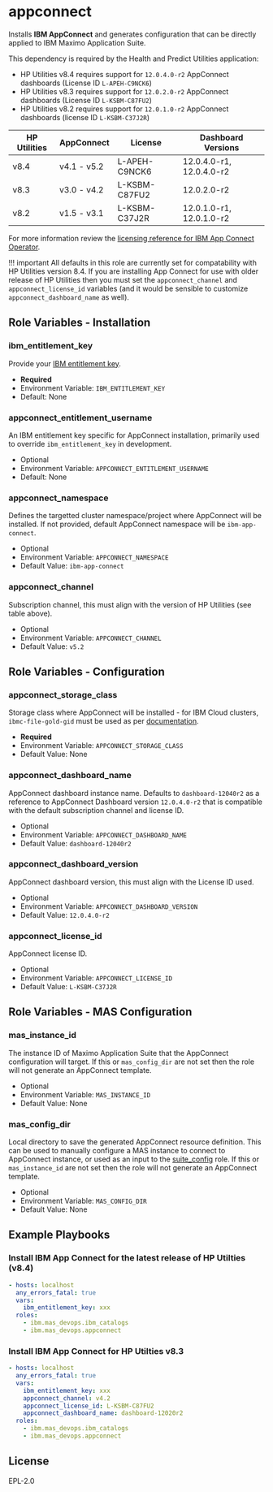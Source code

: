 appconnect
===============================================================================

Installs **IBM AppConnect** and generates configuration that can be directly applied to IBM Maximo Application Suite.

This dependency is required by the Health and Predict Utilities application:

- HP Utilities v8.4 requires support for `12.0.4.0-r2` AppConnect dashboards (License ID `L-APEH-C9NCK6`)
- HP Utilities v8.3 requires support for `12.0.2.0-r2` AppConnect dashboards (License ID `L-KSBM-C87FU2`)
- HP Utilities v8.2 requires support for `12.0.1.0-r2` AppConnect dashboards (license ID `L-KSBM-C37J2R`)

| HP Utilities | AppConnect   | License       | Dashboard Versions       |
| ------------ | ------------ | ------------- | ------------------------ |
| v8.4         | v4.1 - v5.2  | L-APEH-C9NCK6 | 12.0.4.0-r1, 12.0.4.0-r2 |
| v8.3         | v3.0 - v4.2  | L-KSBM-C87FU2 | 12.0.2.0-r2              |
| v8.2         | v1.5 - v3.1  | L-KSBM-C37J2R | 12.0.1.0-r1, 12.0.1.0-r2 |

For more information review the [licensing reference for IBM App Connect Operator](https://www.ibm.com/docs/en/app-connect/containers_cd?topic=resources-licensing-reference-app-connect-operator).

!!! important
    All defaults in this role are currently set for compatability with HP Utilities version 8.4.  If you are installing App Connect for use with older release of HP Utilities then you must set the `appconnect_channel` and `appconnect_license_id` variables (and it would be sensible to customize `appconnect_dashboard_name` as well).


Role Variables - Installation
-------------------------------------------------------------------------------
### ibm_entitlement_key
Provide your [IBM entitlement key](https://myibm.ibm.com/products-services/containerlibrary).

- **Required**
- Environment Variable: `IBM_ENTITLEMENT_KEY`
- Default: None

### appconnect_entitlement_username
An IBM entitlement key specific for AppConnect installation, primarily used to override `ibm_entitlement_key` in development.

- Optional
- Environment Variable: `APPCONNECT_ENTITLEMENT_USERNAME`
- Default: None

### appconnect_namespace
Defines the targetted cluster namespace/project where AppConnect will be installed. If not provided, default AppConnect namespace will be `ibm-app-connect`.

- Optional
- Environment Variable: `APPCONNECT_NAMESPACE`
- Default Value: `ibm-app-connect`

### appconnect_channel
Subscription channel, this must align with the version of HP Utilities (see table above).

- Optional
- Environment Variable: `APPCONNECT_CHANNEL`
- Default Value: `v5.2`


Role Variables - Configuration
-------------------------------------------------------------------------------
### appconnect_storage_class
Storage class where AppConnect will be installed - for IBM Cloud clusters, `ibmc-file-gold-gid` must be used as per [documentation](https://www.ibm.com/docs/en/app-connect/containers_cd?topic=resources-dashboard-reference#storage).

- **Required**
- Environment Variable: `APPCONNECT_STORAGE_CLASS`
- Default Value: None

### appconnect_dashboard_name
AppConnect dashboard instance name. Defaults to `dashboard-12040r2` as a reference to AppConnect Dashboard version `12.0.4.0-r2` that is compatible with the default subscription channel and license ID.

- Optional
- Environment Variable: `APPCONNECT_DASHBOARD_NAME`
- Default Value: `dashboard-12040r2`

### appconnect_dashboard_version
AppConnect dashboard version, this must align with the License ID used.

- Optional
- Environment Variable: `APPCONNECT_DASHBOARD_VERSION`
- Default Value: `12.0.4.0-r2`

### appconnect_license_id
AppConnect license ID.

- Optional
- Environment Variable: `APPCONNECT_LICENSE_ID`
- Default Value: `L-KSBM-C37J2R`


Role Variables - MAS Configuration
-------------------------------------------------------------------------------
### mas_instance_id
The instance ID of Maximo Application Suite that the AppConnect configuration will target.  If this or `mas_config_dir` are not set then the role will not generate an AppConnect template.

- Optional
- Environment Variable: `MAS_INSTANCE_ID`
- Default Value: None

### mas_config_dir
Local directory to save the generated AppConnect resource definition.  This can be used to manually configure a MAS instance to connect to AppConnect instance, or used as an input to the [suite_config](suite_config.md) role. If this or `mas_instance_id` are not set then the role will not generate an AppConnect template.

- Optional
- Environment Variable: `MAS_CONFIG_DIR`
- Default Value: None


Example Playbooks
-------------------------------------------------------------------------------
### Install IBM App Connect for the latest release of HP Utilties (v8.4)
```yaml
- hosts: localhost
  any_errors_fatal: true
  vars:
    ibm_entitlement_key: xxx
  roles:
    - ibm.mas_devops.ibm_catalogs
    - ibm.mas_devops.appconnect
```

### Install IBM App Connect for HP Utilties v8.3
```yaml
- hosts: localhost
  any_errors_fatal: true
  vars:
    ibm_entitlement_key: xxx
    appconnect_channel: v4.2
    appconnect_license_id: L-KSBM-C87FU2
    appconnect_dashboard_name: dashboard-12020r2
  roles:
    - ibm.mas_devops.ibm_catalogs
    - ibm.mas_devops.appconnect
```

License
-------------------------------------------------------------------------------

EPL-2.0

